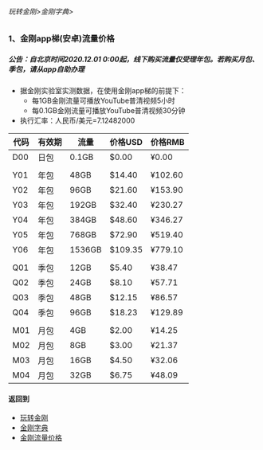###### 玩转金刚>金刚字典>
### 1、金刚app梯(安卓)流量价格
##### 公告：自北京时间2020.12.01 0:00起，线下购买流量仅受理年包。若购买月包、季包，请从app自助办理

- 据金刚实验室实测数据，在使用金刚app梯的前提下：
  - 每1GB金刚流量可播放YouTube普清视频5小时
  - 每0.1GB金刚流量可播放YouTube普清视频30分钟
- 执行汇率：人民币/美元=7.12482000

|代码|有效期|流量|价格USD|价格RMB|
|------| ------| ------| ------|------| 
|D00|日包| 0.1GB|$0.00|¥0.00| 
||||||
|Y01|年包|48GB|$14.40|¥102.60|
|Y02|年包|96GB|$21.60|¥153.90|
|Y03|年包|192GB|$32.40|¥230.27|
|Y04|年包|384GB|$48.60|¥346.27|
|Y05|年包|768GB|$72.90|¥519.40|
|Y06|年包|1536GB|$109.35|¥779.10|
||||||
|Q01|季包|12GB|$5.40|¥38.47|
|Q02|季包|24GB|$8.10|¥57.71| 
|Q03|季包|48GB|$12.15|¥86.57| 
|Q04|季包|96GB|$18.23|¥129.89| 
||||||
|M01|月包|4GB|$2.00|¥14.25|
|M02|月包|8GB|$3.00|¥21.37| 
|M03|月包|16GB|$4.50|¥32.06| 
|M04|月包|32GB|$6.75|¥48.09| 


#### 返回到
- [玩转金刚](https://github.com/a2zitpro/web/blob/master/LadderFree/A.md)
- [金刚字典](https://github.com/a2zitpro/web/blob/master/LadderFree/kkDictionary/KKDictionary.md)
- [金刚流量价格](https://github.com/a2zitpro/web/blob/master/LadderFree/kkDictionary/Price/KKDTPrice.md)



